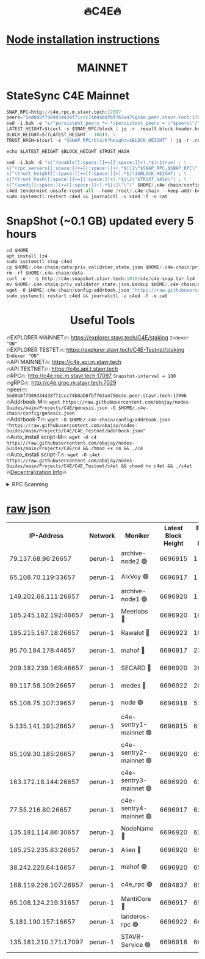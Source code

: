 <h1 align="center"> 🔥C4E🔥</h1>

[Node installation instructions](https://github.com/obajay/nodes-Guides/tree/main/Projects/C4E)
=

<h1 align="center"> MAINNET</h1>

# StateSync C4E Mainnet
```python
SNAP_RPC=http://c4e.rpc.m.stavr.tech:17097
peers="5ed0b8f7989d34438f71ccc74b0ab0fbf763a475@c4e.peer.stavr.tech:17096"
sed -i.bak -e "s/^persistent_peers *=.*/persistent_peers = \"$peers\"/" $HOME/.c4e-chain/config/config.toml
LATEST_HEIGHT=$(curl -s $SNAP_RPC/block | jq -r .result.block.header.height); \
BLOCK_HEIGHT=$((LATEST_HEIGHT - 100)); \
TRUST_HASH=$(curl -s "$SNAP_RPC/block?height=$BLOCK_HEIGHT" | jq -r .result.block_id.hash)

echo $LATEST_HEIGHT $BLOCK_HEIGHT $TRUST_HASH

sed -i.bak -E "s|^(enable[[:space:]]+=[[:space:]]+).*$|\1true| ; \
s|^(rpc_servers[[:space:]]+=[[:space:]]+).*$|\1\"$SNAP_RPC,$SNAP_RPC\"| ; \
s|^(trust_height[[:space:]]+=[[:space:]]+).*$|\1$BLOCK_HEIGHT| ; \
s|^(trust_hash[[:space:]]+=[[:space:]]+).*$|\1\"$TRUST_HASH\"| ; \
s|^(seeds[[:space:]]+=[[:space:]]+).*$|\1\"\"|" $HOME/.c4e-chain/config/config.toml
c4ed tendermint unsafe-reset-all --home /root/.c4e-chain --keep-addr-book
sudo systemctl restart c4ed && journalctl -u c4ed -f -o cat
```
# SnapShot (~0.1 GB) updated every 5 hours
```python
cd $HOME
apt install lz4
sudo systemctl stop c4ed
cp $HOME/.c4e-chain/data/priv_validator_state.json $HOME/.c4e-chain/priv_validator_state.json.backup
rm -rf $HOME/.c4e-chain/data
curl -o - -L http://c4e.snapshot.stavr.tech:1018/c4e/c4e-snap.tar.lz4 | lz4 -c -d - | tar -x -C $HOME/.c4e-chain --strip-components 2
mv $HOME/.c4e-chain/priv_validator_state.json.backup $HOME/.c4e-chain/data/priv_validator_state.json
wget -O $HOME/.c4e-chain/config/addrbook.json "https://raw.githubusercontent.com/obajay/nodes-Guides/main/Projects/C4E/addrbook.json"
sudo systemctl restart c4ed && journalctl -u c4ed -f -o cat
```
 <h1 align="center"> Useful Tools</h1>

🔥EXPLORER MAINNET🔥:  https://explorer.stavr.tech/C4E/staking            `Indexer "ON"` \
🔥EXPLORER TESTET🔥:   https://explorer.stavr.tech/C4E-Testnet/staking     `Indexer "ON"` \
🔥API MAINNET🔥:       https://c4e.api.m.stavr.tech \
🔥API TESTNET🔥:       https://c4e.api.t.stavr.tech \
🔥RPC🔥:               http://c4e.rpc.m.stavr.tech:17097                  `Snapshot-interval = 100` \
🔥gRPC🔥:              http://c4e.grpc.m.stavr.tech:7029 \
🔥peer🔥:              `5ed0b8f7989d34438f71ccc74b0ab0fbf763a475@c4e.peer.stavr.tech:17096` \
🔥Addrbook-M🔥:    ```wget https://raw.githubusercontent.com/obajay/nodes-Guides/main/Projects/C4E/genesis.json -O $HOME/.c4e-chain/config/genesis.json``` \
🔥Addrbook-T🔥:    ```wget -O $HOME/.c4e-chain/config/addrbook.json "https://raw.githubusercontent.com/obajay/nodes-Guides/main/Projects/C4E/C4E_Testnet/addrbook.json"``` \
🔥Auto_install script-M🔥: ```wget -O c4 https://raw.githubusercontent.com/obajay/nodes-Guides/main/Projects/C4E/c4 && chmod +x c4 && ./c4``` \
🔥Auto_install script-T🔥: ```wget -O c4et https://raw.githubusercontent.com/obajay/nodes-Guides/main/Projects/C4E/C4E_Testnet/c4et && chmod +x c4et && ./c4et``` \
🔥[Decentralization Info](https://github.com/obajay/StateSync-snapshots/tree/main/Projects/C4E/Decentralization)🔥




<details>
<summary>RPC Scanning</summary>

<h2 align="center"> We scan nodes in real time every 4 hours. And we provide the final result of RPC endpoints.
We cannot influence the operation of these nodes in any way. </h2>


```python
If Voting Power is higher than 0 --> then the Node is a validator of the network and may be subject to attack and be a potential threat to the chain.
```
```python
We marked such validators with a red symbol
```

</details>

[raw json](https://rpc-check.c4e.stavr.tech/c4e/rpc-c4e-result.json)
=



<table><tr><th>IP-Address</th><th>Network</th><th>Moniker</th><th>Latest Block Height</th><th>Earliest Block Height</th><th>Catching Up</th><th>Tx Index</th><th>Voting Power</th><th>Scan Time</th></tr><tr><td>79.137.68.96:26657</td><td>perun-1</td><td>archive-node2 🟢</td><td>6696915</td><td>1</td><td>False</td><td>on</td><td>0</td><td>2024-01-12T08:28:24.378239855UTC</td></tr><tr><td>65.108.70.119:33657</td><td>perun-1</td><td>AlxVoy 🟢</td><td>6696917</td><td>1</td><td>False</td><td>on</td><td>0</td><td>2024-01-12T08:28:38.747874002UTC</td></tr><tr><td>149.202.66.111:26657</td><td>perun-1</td><td>archive-node1 🟢</td><td>6696920</td><td>1</td><td>False</td><td>on</td><td>0</td><td>2024-01-12T08:28:54.848812520UTC</td></tr><tr><td>185.245.182.192:46657</td><td>perun-1</td><td>Meerlabs 🔴</td><td>6696920</td><td>1051501</td><td>False</td><td>on</td><td>527310</td><td>2024-01-12T08:29:00.384253323UTC</td></tr><tr><td>185.215.167.18:26657</td><td>perun-1</td><td>Rawalot 🔴</td><td>6696923</td><td>1090501</td><td>False</td><td>on</td><td>701423</td><td>2024-01-12T08:29:14.376812503UTC</td></tr><tr><td>95.70.184.178:44657</td><td>perun-1</td><td>mahof 🔴</td><td>6696917</td><td>2342001</td><td>False</td><td>off</td><td>1862169</td><td>2024-01-12T08:28:37.961284737UTC</td></tr><tr><td>209.182.239.169:46657</td><td>perun-1</td><td>SECARD 🔴</td><td>6696920</td><td>2616101</td><td>False</td><td>off</td><td>1136703</td><td>2024-01-12T08:28:52.193893433UTC</td></tr><tr><td>89.117.58.109:26657</td><td>perun-1</td><td>medes 🔴</td><td>6696922</td><td>2826001</td><td>False</td><td>off</td><td>1484927</td><td>2024-01-12T08:29:07.531403000UTC</td></tr><tr><td>65.108.75.107:39657</td><td>perun-1</td><td>node 🟢</td><td>6696918</td><td>5198801</td><td>False</td><td>on</td><td>0</td><td>2024-01-12T08:28:41.141767989UTC</td></tr><tr><td>5.135.141.191:26657</td><td>perun-1</td><td>c4e-sentry1-mainnet 🟢</td><td>6696915</td><td>6198001</td><td>False</td><td>on</td><td>0</td><td>2024-01-12T08:28:24.048416082UTC</td></tr><tr><td>65.109.30.185:26657</td><td>perun-1</td><td>c4e-sentry2-mainnet 🟢</td><td>6696920</td><td>6238301</td><td>False</td><td>on</td><td>0</td><td>2024-01-12T08:29:00.077537509UTC</td></tr><tr><td>163.172.18.144:26657</td><td>perun-1</td><td>c4e-sentry3-mainnet 🟢</td><td>6696920</td><td>6239001</td><td>False</td><td>on</td><td>0</td><td>2024-01-12T08:29:01.072173650UTC</td></tr><tr><td>77.55.216.80:26657</td><td>perun-1</td><td>c4e-sentry4-mainnet 🟢</td><td>6696917</td><td>6241001</td><td>False</td><td>on</td><td>0</td><td>2024-01-12T08:28:38.340706943UTC</td></tr><tr><td>135.181.114.86:30657</td><td>perun-1</td><td>NodeName 🔴</td><td>6696920</td><td>6284301</td><td>False</td><td>off</td><td>140495</td><td>2024-01-12T08:28:55.257289447UTC</td></tr><tr><td>185.252.235.83:26657</td><td>perun-1</td><td>Alien 🔴</td><td>6696920</td><td>6502501</td><td>False</td><td>on</td><td>1136703</td><td>2024-01-12T08:28:55.663782949UTC</td></tr><tr><td>38.242.220.64:16657</td><td>perun-1</td><td>mahof 🟢</td><td>6696920</td><td>6545801</td><td>False</td><td>off</td><td>0</td><td>2024-01-12T08:28:52.479721220UTC</td></tr><tr><td>168.119.226.107:26957</td><td>perun-1</td><td>c4e_rpc 🟢</td><td>6694837</td><td>6594837</td><td>False</td><td>on</td><td>0</td><td>2024-01-12T08:28:30.853171843UTC</td></tr><tr><td>65.108.124.219:31657</td><td>perun-1</td><td>MantiCore 🔴</td><td>6696917</td><td>6596917</td><td>False</td><td>off</td><td>193272</td><td>2024-01-12T08:28:37.448973313UTC</td></tr><tr><td>5.181.190.157:16657</td><td>perun-1</td><td>landeros-rpc 🟢</td><td>6696922</td><td>6694001</td><td>False</td><td>on</td><td>0</td><td>2024-01-12T08:29:11.932801961UTC</td></tr><tr><td>135.181.210.171:17097</td><td>perun-1</td><td>STAVR-Service 🟢</td><td>6696918</td><td>6694601</td><td>False</td><td>on</td><td>0</td><td>2024-01-12T08:28:43.628728253UTC</td></tr></table>
